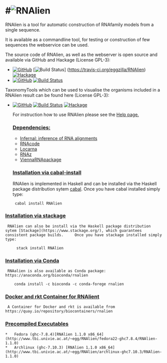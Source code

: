 #![RNAlien](http://www.tbi.univie.ac.at/~egg/RNAlien.png "RNAlien") 
=========
RNAlien is a tool for automatic construction of RNAfamily models from a single sequence.

It is available as a commandline tool, for testing or construction of few sequences the webservice can be used.

The source code of RNAlien, as well as the webserver is open source and available via GitHub and Hackage (License GPL-3):

*   [![GitHub](https://img.shields.io/github/tag/eggzilla/RNAlien.svg)](https://github.com/eggzilla/RNAlien) [![Build Status](https://travis-ci.org/eggzilla/RNAlien.svg?branch=master)] (https://travis-ci.org/eggzilla/RNAlien) [![Hackage](https://img.shields.io/hackage/v/RNAlien.svg)](https://hackage.haskell.org/package/RNAlien)
*   [![GitHub](https://img.shields.io/github/tag/eggzilla/AlienServer.svg)](https://github.com/eggzilla/AlienServer) [![Build Status](https://travis-ci.org/eggzilla/AlienServer.svg?branch=master)](https://travis-ci.org/eggzilla/AlienServer)

TaxonomyTools which can be used to visualise the organisms included in a RNAlien result can be found here (License GPL-3):

*   [![GitHub](https://img.shields.io/github/tag/eggzilla/TaxonomyTools.svg)](https://github.com/eggzilla/TaxonomyTools) [![Build Status](https://travis-ci.org/eggzilla/TaxonomyTools.svg?branch=master)](https://travis-ci.org/eggzilla/TaxonomyTools) [![Hackage](https://img.shields.io/hackage/v/TaxonomyTools.svg)](https://hackage.haskell.org/package/RNAlien)

    For instruction how to use RNAlien please see the [Help page.](http://rna.tbi.univie.ac.at/rnalien/help)

    ### <u>Dependencies:</u>

    *   [Infernal: inference of RNA alignments](http://infernal.janelia.org/)
    *   [RNAcode](http://wash.github.io/rnacode/)
    *   [Locarna](http://www.bioinf.uni-freiburg.de/Software/LocARNA/#download)
    *   [RNAz](https://www.tbi.univie.ac.at/~wash/RNAz/)
    *   [ViennaRNApackage](http://www.tbi.univie.ac.at/RNA/index.html#download)

    ### <u>Installation via cabal-install</u>

     RNAlien is implemented in Haskell and can be installed via the Haskell package distribution sytem [cabal](https://www.haskell.org/cabal/). Once you have cabal installed simply type:

         cabal install RNAlien

   ### <u>Installation via stackage</u>

     RNAlien can also be install via the Haskell package distribution sytem [Stackage](https://www.stackage.org/), which guarantees consistent package builds.     Once you have stackage installed simply type:

         stack install RNAlien

   ### <u>Installation via Conda</u>
   
     RNAalien is also available as Conda package: https://anaconda.org/bioconda/rnalien
 
        conda install -c bioconda -c conda-forege rnalien

   ### <u>Docker and rkt Container for RNAlient</u>
   
     A Container for Docker and rkt is available from https://quay.io/repository/biocontainers/rnalien



   ### <u>Precompiled Executables</u>

    *   Fedora (ghc-7.8.4)[RNAlien 1.1.0 x86_64](http://www.tbi.univie.ac.at/~egg/RNAlien/fedora22-ghc7.8.4/RNAlien-1.1.0)
    *   Archlinux (ghc-7.10.3) [RNAlien 1.1.0 x86_64](http://www.tbi.univie.ac.at/~egg/RNAlien/archlinux-ghc7.10.3/RNAlien-1.1.0)
